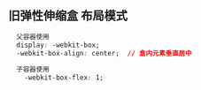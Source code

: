 ## 旧弹性伸缩盒 布局模式
```css
  父容器使用
  display: -webkit-box;
  -webkit-box-align: center;  // 盒内元素垂直居中
  
  子容器使用
    -webkit-box-flex: 1;
```
